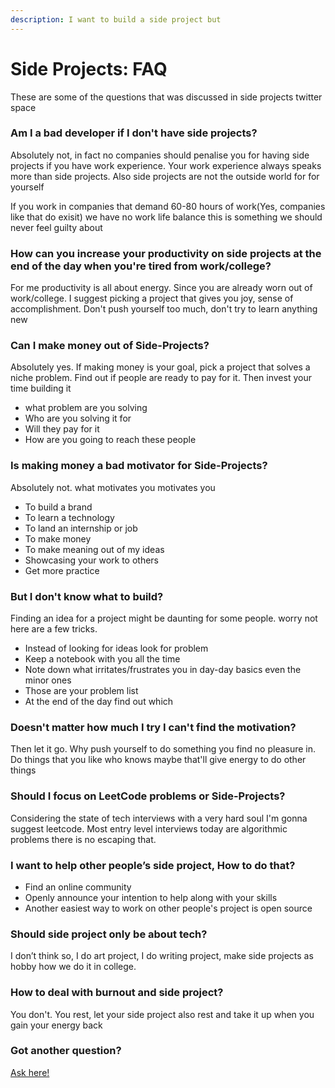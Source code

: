 ```yaml
---
description: I want to build a side project but
---
```


# Side Projects: FAQ

These are some of the questions that was discussed in side projects twitter space&#x20;

### Am I a bad developer if I don't have side projects?

Absolutely not, in fact no companies should penalise you for having side projects if you have work experience. Your work experience always speaks more than side projects. Also side projects are not the outside world for for yourself

If you work in companies that demand 60-80 hours of work(Yes, companies like that do exisit) we have no work life balance this is something we should never feel guilty about

### **How can you increase your productivity on side projects at the end of the day when you're tired from work/college?**

For me productivity is all about energy. Since you are already worn out of work/college. I suggest picking a project that gives you joy, sense of accomplishment. Don't push yourself too much, don't try to learn anything new

### Can I make money out of Side-Projects?

Absolutely yes. If making money is your goal, pick a project that solves a niche problem. Find out if people are ready to pay for it. Then invest your time building it

* what problem are you solving&#x20;
* Who are you solving it for
* Will they pay for it
* How are you going to reach these people&#x20;

### Is making money a bad motivator for Side-Projects?

Absolutely not. what motivates you motivates you

* To build a brand&#x20;
* To learn a technology
* To land an internship or job
* To make money
* To make meaning out of my ideas
* Showcasing your work to others
* Get more practice

### But I don't know what to build?

Finding an idea for a project might be daunting for some people. worry not here are a few tricks.&#x20;

* Instead of looking for ideas look for problem
* Keep a notebook with you all the time
* Note down what irritates/frustrates you in day-day basics even the minor ones
* Those are your problem list
* At the end of the day find out which&#x20;

### Doesn't matter how much I try I can't find the motivation?

Then let it go. Why push yourself to do something you find no pleasure in. Do things that you like who knows maybe that'll give energy to do other things

### Should I focus on LeetCode problems or Side-Projects?

Considering the state of tech interviews with a very hard soul I'm gonna suggest leetcode. Most entry level interviews today are algorithmic problems there is no escaping that.

### **I want to help other people’s side project, How to do that?**

* Find an online community&#x20;
* Openly announce your intention to help along with your skills
* Another easiest way to work on other people's project is open source

### Should side project only be about tech?

I don’t think so, I do art project, I do writing project, make side projects as hobby how we do it in college.

### How to deal with burnout and side project?

You don't. You rest, let your side project also rest and take it up when you gain your energy back

### Got another question?

[Ask here!](../my-links.md)
